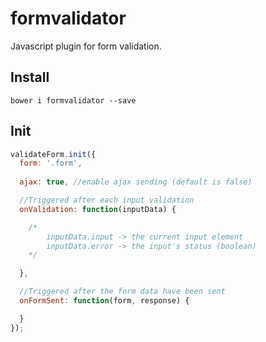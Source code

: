 # formvalidator
Javascript plugin for form validation.

## Install
`bower i formvalidator --save`

## Init
``` js
validateForm.init({
  form: '.form',
  
  ajax: true, //enable ajax sending (default is false)

  //Triggered after each input validation
  onValidation: function(inputData) {

    /*
        inputData.input -> the current input element
        inputData.error -> the input's status (boolean)
    */

  },

  //Triggered after the form data have been sent
  onFormSent: function(form, response) {

  }
});
```
